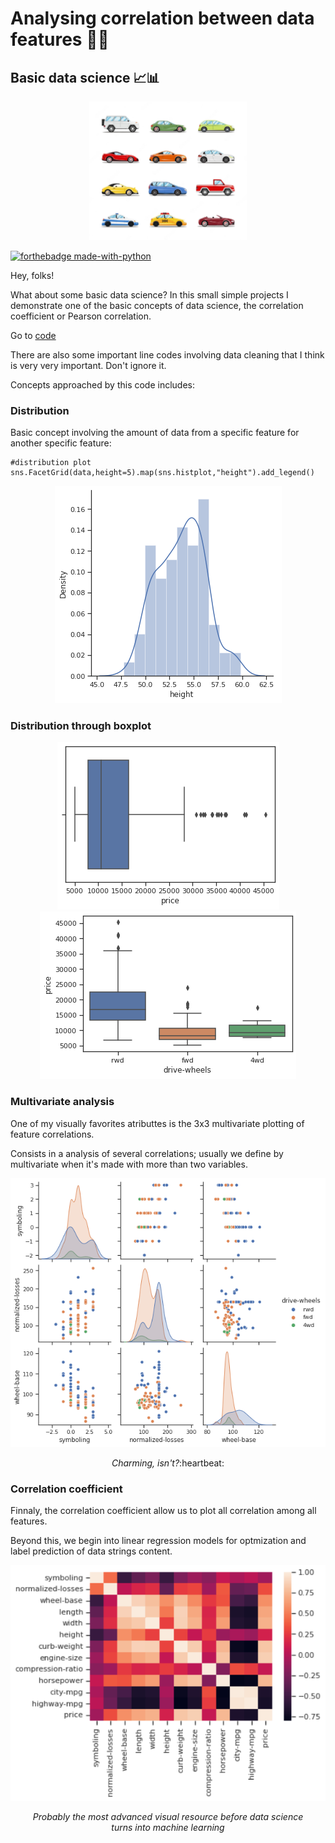 # Analysing correlation between data features :notebook::book:

## Basic data science :chart_with_upwards_trend:📊 

<div align="center"><img src=data_image/vector-cars-collection-vehicles-flat-style_1284-44161.jpg width=50%></div>

[![forthebadge made-with-python](http://ForTheBadge.com/images/badges/made-with-python.svg)](https://www.python.org/)

Hey, folks!

What about some basic data science? In this small simple projects I demonstrate one of the basic concepts of data science, the correlation coefficient or Pearson correlation.

Go to [code](https://github.com/miguelrferreiraf/correlation_static_data_cars/blob/main/analysing_static_data_cars_CODIGO_FINALIZADO.ipynb)

There are also some important line codes involving data cleaning that I think is very very important. Don't ignore it.

Concepts approached by this code includes:

### Distribution

Basic concept involving the amount of data from a specific feature for another specific feature:

```
#distribution plot
sns.FacetGrid(data,height=5).map(sns.histplot,"height").add_legend()
```

<div align="center"><img src=data_image/distribution_plot.png></div>

### Distribution through boxplot

<div align="center"><img src=data_image/boxplot_car_price.png></div>

<div align="center"><img src=data_image/boxplot_to_distribution_price_drivewheels.png></div>

### Multivariate analysis

One of my visually favorites atributtes is the 3x3 multivariate plotting of feature correlations. 

Consists in a analysis of several correlations; usually we define by multivariate when it's made with more than two variables.

<div align="center"><img src=data_image/matrix_scatter_plot_columns.png><p><i>Charming, isn't?</i>:heartbeat:</p></div>

### Correlation coefficient

Finnaly, the correlation coefficient allow us to plot all correlation among all features. 

Beyond this, we begin into linear regression models for optmization and label prediction of data strings content.

<div align="center"><img src=data_image/correlation_heatmap.PNG><p><i>Probably the most advanced visual resource before data science<br>turns into machine learning</i></p></div>
